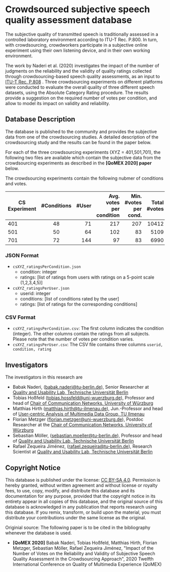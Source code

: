 # Crowdsourced subjective speech quality assessment database

The subjective quality of transmitted speech is traditionally assessed in a controlled laboratory environment according to ITU-T Rec. P.800. In turn, with crowdsourcing, crowdworkers participate in a subjective online experiment using their own listening device, and in their own working environment.

The work by Naderi et al. (2020) investigates the impact of the number of judgments on the reliability and the validity of quality
ratings collected through crowdsourcing-based speech quality assessments, as an input to [ITU-T Rec. P.808](https://www.itu.int/rec/T-REC-P.808/en) . Three crowdsourcing
experiments on different platforms were conducted to evaluate the overall quality of three different speech datasets, using the
Absolute Category Rating procedure. The results provide a suggestion on the required number of votes per condition, and allow to
model its impact on validity and reliability.

## Database Description
The database is published to the community and provides the subjective data from one of the crowdsourcing studies. A detailed description of the crowdsourcing study and the results can be found in the paper below. 

For each of the three crowdsourcing experiments (XYZ = 401,501,701), the following two files are available which contain the subjective data from the crowdsourcing experiments as described in the **[QoMEX 2020] paper** below.

The crowdsourcing experiments contain the following nubmer of conditions and votes.

| CS Experiment | #Conditions | #User  | Avg. votes per condition | Min. #votes per cond. | Total #votes |
| ------------- |:-----------:| ------:|-------------------------:|----------------------:|-------------:|
| 401 | 48 | 71 | 217 | 207 | 10412 |
| 501 | 50 | 64 | 102 | 83 | 5109 |
| 701 | 72 | 144 | 97 | 83 | 6990 |

### JSON Format
* `csXYZ_ratingsPerCondition.json`
  * condition: integer
  * ratings: [list of ratings from users with ratings on a 5-point scale (1,2,3,4,5)]
* `csXYZ_ratingsPerUser.json`
  * userid: integer
  * conditions: [list of conditions rated by the user]
  * ratings: [list of ratings for the corresponding conditions]

### CSV Format
* `csXYZ_ratingsPerCondition.csv`: The first column indicates the condition (integer). The other columns contain the ratings from all subjects. Please note that the number of votes per condition varies.  
* `csXYZ_ratingsPerUser.csv`: The CSV file contains three columns `userid, condition, rating`

## Investigators
The investigators in this research are
* Babak Naderi, (babak.naderi@tu-berlin.de), Senior Researcher at [Quality and Usability Lab, Technische Universität Berlin](https://qu.tu-berlin.de/)
* Tobias Hoßfeld (tobias.hossfeld@uni-wuerzburg.de), Professor and head of [Chair of Communication Networks, University of Würzburg](http://www.comnet.informatik.uni-wuerzburg.de/)
* Matthias Hirth (matthias.hirth@tu-ilmenau.de), Jun.-Professor and head of [User-centric Analysis of Multimedia Data Group, TU Ilmenau](https://www.tu-ilmenau.de/en/mt-nam/)
* Florian Metzger (florian.metzger@uni-wuerzburg.de), Postdoc Researcher at the [Chair of Communication Networks, University of Würzburg](http://www.comnet.informatik.uni-wuerzburg.de/)
* Sebastian Möller, (sebastian.moeller@tu-berlin.de), Professor and head of [Quality and Usability Lab, Technische Universität Berlin](https://qu.tu-berlin.de/)
* Rafael Zequeira Jiménez, (rafael.zequeira@tu-berlin.de), Research Scientist at [Quality and Usability Lab, Technische Universität Berlin](https://qu.tu-berlin.de/)

## Copyright Notice
This database is published under the license: [CC BY-SA 4.0](https://creativecommons.org/licenses/by-sa/4.0/).
Permission is hereby granted, without written agreement and without license or royalty fees, to use, copy, modify, and distribute this database and its documentation for any purpose, provided that the copyright notice in its entirety appear in all copies of this database, and the original source of this database is acknowledged in any publication that reports research using this database. If you remix, transform, or build upon the material, you must distribute your contributions under the same license as the original.

Originial source: The following paper is to be cited in the bibliography whenever the database is used.
* **[QoMEX 2020]** Babak Naderi, Tobias Hoßfeld, Matthias Hirth, Florian Metzger, Sebastian Möller, Rafael Zequeira Jiménez, "Impact of the Number of Votes on the Reliability and Validity of Subjective Speech Quality Assessment in the Crowdsourcing Approach", 2020 Twelfth International Conference on Quality of Multimedia Experience (QoMEX)
